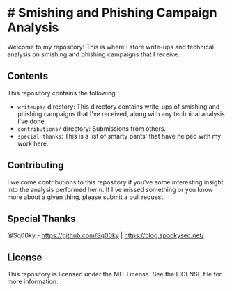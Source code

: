 # # Smishing and Phishing Campaign Analysis

Welcome to my repository! This is where I store write-ups and technical analysis on smishing and phishing campaigns that I receive.

## Contents

This repository contains the following:

- `writeups/` directory: This directory contains write-ups of smishing and phishing campaigns that I've received, along with any technical analysis I've done.
- `contributions/` directory: Submissions from others.
- `special thanks`: This is a list of smarty pants' that have helped with my work here.

## Contributing

I welcome contributions to this repository if you've some interesting insight into the analysis performed herin. If I've missed something or you know more about a given thing, please submit a pull request.

## Special Thanks

@Sq00ky - https://github.com/Sq00ky | https://blog.spookysec.net/

## License

This repository is licensed under the MIT License. See the LICENSE file for more information.
